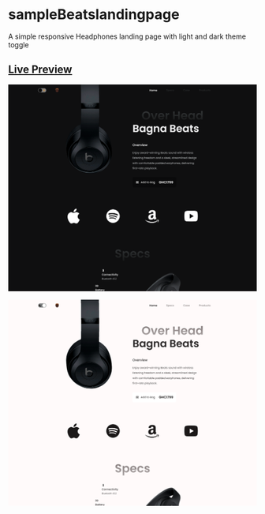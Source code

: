 # sampleBeatslandingpage
A simple responsive Headphones landing page with light and dark theme toggle



## [Live Preview](https://bagna-beats-landing-page-clone.netlify.app/)


![PREVIEW DARK](/preview/bagna-beats-dark.png)



![PREVIEW LIGHT](/preview/bagna-beats-light.png)
